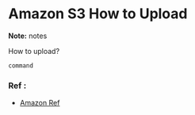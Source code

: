 # Amazon S3 How to Upload

**Note:** notes



How to upload?
```
command
```

### Ref :

  * [Amazon Ref](https://boto3.amazonaws.com/v1/documentation/api/latest/guide/s3-uploading-files.html)
